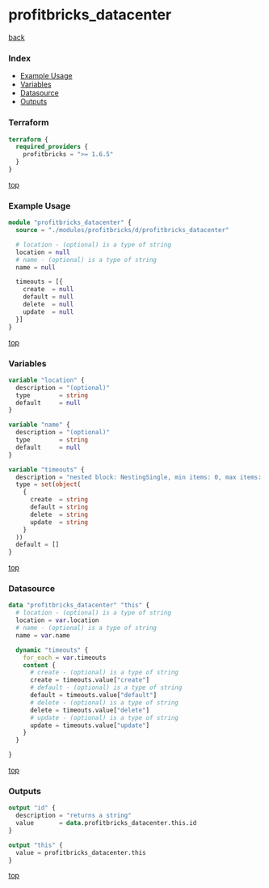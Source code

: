# profitbricks_datacenter

[back](../profitbricks.md)

### Index

- [Example Usage](#example-usage)
- [Variables](#variables)
- [Datasource](#datasource)
- [Outputs](#outputs)

### Terraform

```terraform
terraform {
  required_providers {
    profitbricks = ">= 1.6.5"
  }
}
```

[top](#index)

### Example Usage

```terraform
module "profitbricks_datacenter" {
  source = "./modules/profitbricks/d/profitbricks_datacenter"

  # location - (optional) is a type of string
  location = null
  # name - (optional) is a type of string
  name = null

  timeouts = [{
    create  = null
    default = null
    delete  = null
    update  = null
  }]
}
```

[top](#index)

### Variables

```terraform
variable "location" {
  description = "(optional)"
  type        = string
  default     = null
}

variable "name" {
  description = "(optional)"
  type        = string
  default     = null
}

variable "timeouts" {
  description = "nested block: NestingSingle, min items: 0, max items: 0"
  type = set(object(
    {
      create  = string
      default = string
      delete  = string
      update  = string
    }
  ))
  default = []
}
```

[top](#index)

### Datasource

```terraform
data "profitbricks_datacenter" "this" {
  # location - (optional) is a type of string
  location = var.location
  # name - (optional) is a type of string
  name = var.name

  dynamic "timeouts" {
    for_each = var.timeouts
    content {
      # create - (optional) is a type of string
      create = timeouts.value["create"]
      # default - (optional) is a type of string
      default = timeouts.value["default"]
      # delete - (optional) is a type of string
      delete = timeouts.value["delete"]
      # update - (optional) is a type of string
      update = timeouts.value["update"]
    }
  }

}
```

[top](#index)

### Outputs

```terraform
output "id" {
  description = "returns a string"
  value       = data.profitbricks_datacenter.this.id
}

output "this" {
  value = profitbricks_datacenter.this
}
```

[top](#index)